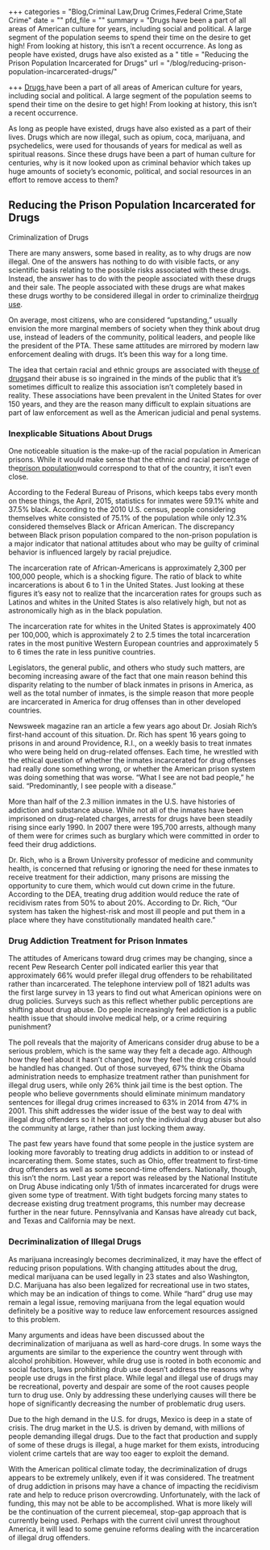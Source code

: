 +++
categories = "Blog,Criminal Law,Drug Crimes,Federal Crime,State Crime"
date = ""
pfd_file = ""
summary = "Drugs have been a part of all areas of American culture for years, including social and political. A large segment of the population seems to spend their time on the desire to get high! From looking at history, this isn’t a recent occurrence. As long as people have existed, drugs have also existed as a "
title = "Reducing the Prison Population Incarcerated for Drugs"
url = "/blog/reducing-prison-population-incarcerated-drugs/"

+++
[Drugs ](https://www.sevenslegal.com/)have been a part of all areas of American culture for years, including social and political. A large segment of the population seems to spend their time on the desire to get high! From looking at history, this isn’t a recent occurrence.

As long as people have existed, drugs have also existed as a part of their lives. Drugs which are now illegal, such as opium, coca, marijuana, and psychedelics, were used for thousands of years for medical as well as spiritual reasons. Since these drugs have been a part of human culture for centuries, why is it now looked upon as criminal behavior which takes up huge amounts of society’s economic, political, and social resources in an effort to remove access to them?

## Reducing the Prison Population Incarcerated for Drugs

Criminalization of Drugs

There are many answers, some based in reality, as to why drugs are now illegal. One of the answers has nothing to do with visible facts, or any scientific basis relating to the possible risks associated with these drugs. Instead, the answer has to do with the people associated with these drugs and their sale. The people associated with these drugs are what makes these drugs worthy to be considered illegal in order to criminalize their[drug use](https://www.sevenslegal.com/).

On average, most citizens, who are considered “upstanding,” usually envision the more marginal members of society when they think about drug use, instead of leaders of the community, political leaders, and people like the president of the PTA. These same attitudes are mirrored by modern law enforcement dealing with drugs. It’s been this way for a long time.

The idea that certain racial and ethnic groups are associated with the[use of drugs](https://www.sevenslegal.com/)and their abuse is so ingrained in the minds of the public that it’s sometimes difficult to realize this association isn’t completely based in reality. These associations have been prevalent in the United States for over 150 years, and they are the reason many difficult to explain situations are part of law enforcement as well as the American judicial and penal systems.

### Inexplicable Situations About Drugs

One noticeable situation is the make-up of the racial population in American prisons. While it would make sense that the ethnic and racial percentage of the[prison population](https://www.sevenslegal.com/)would correspond to that of the country, it isn’t even close.

According to the Federal Bureau of Prisons, which keeps tabs every month on these things, the April, 2015, statistics for inmates were 59.1% white and 37.5% black. According to the 2010 U.S. census, people considering themselves white consisted of 75.1% of the population while only 12.3% considered themselves Black or African American. The discrepancy between Black prison population compared to the non-prison population is a major indicator that national attitudes about who may be guilty of criminal behavior is influenced largely by racial prejudice.

The incarceration rate of African-Americans is approximately 2,300 per 100,000 people, which is a shocking figure. The ratio of black to white incarcerations is about 6 to 1 in the United States. Just looking at these figures it’s easy not to realize that the incarceration rates for groups such as Latinos and whites in the United States is also relatively high, but not as astronomically high as in the black population.

The incarceration rate for whites in the United States is approximately 400 per 100,000, which is approximately 2 to 2.5 times the total incarceration rates in the most punitive Western European countries and approximately 5 to 6 times the rate in less punitive countries.

Legislators, the general public, and others who study such matters, are becoming increasing aware of the fact that one main reason behind this disparity relating to the number of black inmates in prisons in America, as well as the total number of inmates, is the simple reason that more people are incarcerated in America for drug offenses than in other developed countries.

Newsweek magazine ran an article a few years ago about Dr. Josiah Rich’s first-hand account of this situation. Dr. Rich has spent 16 years going to prisons in and around Providence, R.I., on a weekly basis to treat inmates who were being held on drug-related offenses. Each time, he wrestled with the ethical question of whether the inmates incarcerated for drug offenses had really done something wrong, or whether the American prison system was doing something that was worse. “What I see are not bad people,” he said. “Predominantly, I see people with a disease.”

More than half of the 2.3 million inmates in the U.S. have histories of addiction and substance abuse. While not all of the inmates have been imprisoned on drug-related charges, arrests for drugs have been steadily rising since early 1990. In 2007 there were 195,700 arrests, although many of them were for crimes such as burglary which were committed in order to feed their drug addictions.

Dr. Rich, who is a Brown University professor of medicine and community health, is concerned that refusing or ignoring the need for these inmates to receive treatment for their addiction, many prisons are missing the opportunity to cure them, which would cut down crime in the future. According to the DEA, treating drug addition would reduce the rate of recidivism rates from 50% to about 20%. According to Dr. Rich, “Our system has taken the highest-risk and most ill people and put them in a place where they have constitutionally mandated health care.”

### Drug Addiction Treatment for Prison Inmates

The attitudes of Americans toward drug crimes may be changing, since a recent Pew Research Center poll indicated earlier this year that approximately 66% would prefer illegal drug offenders to be rehabilitated rather than incarcerated. The telephone interview poll of 1821 adults was the first large survey in 13 years to find out what American opinions were on drug policies. Surveys such as this reflect whether public perceptions are shifting about drug abuse. Do people increasingly feel addiction is a public health issue that should involve medical help, or a crime requiring punishment?

The poll reveals that the majority of Americans consider drug abuse to be a serious problem, which is the same way they felt a decade ago. Although how they feel about it hasn’t changed, how they feel the drug crisis should be handled has changed. Out of those surveyed, 67% think the Obama administration needs to emphasize treatment rather than punishment for illegal drug users, while only 26% think jail time is the best option. The people who believe governments should eliminate minimum mandatory sentences for illegal drug crimes increased to 63% in 2014 from 47% in 2001. This shift addresses the wider issue of the best way to deal with illegal drug offenders so it helps not only the individual drug abuser but also the community at large, rather than just locking them away.

The past few years have found that some people in the justice system are looking more favorably to treating drug addicts in addition to or instead of incarcerating them. Some states, such as Ohio, offer treatment to first-time drug offenders as well as some second-time offenders. Nationally, though, this isn’t the norm. Last year a report was released by the National Institute on Drug Abuse indicating only 1/5th of inmates incarcerated for drugs were given some type of treatment. With tight budgets forcing many states to decrease existing drug treatment programs, this number may decrease further in the near future. Pennsylvania and Kansas have already cut back, and Texas and California may be next.

### Decriminalization of Illegal Drugs

As marijuana increasingly becomes decriminalized, it may have the effect of reducing prison populations. With changing attitudes about the drug, medical marijuana can be used legally in 23 states and also Washington, D.C. Marijuana has also been legalized for recreational use in two states, which may be an indication of things to come. While “hard” drug use may remain a legal issue, removing marijuana from the legal equation would definitely be a positive way to reduce law enforcement resources assigned to this problem.

Many arguments and ideas have been discussed about the decriminalization of marijuana as well as hard-core drugs. In some ways the arguments are similar to the experience the country went through with alcohol prohibition. However, while drug use is rooted in both economic and social factors, laws prohibiting drub use doesn’t address the reasons why people use drugs in the first place. While legal and illegal use of drugs may be recreational, poverty and despair are some of the root causes people turn to drug use. Only by addressing these underlying causes will there be hope of significantly decreasing the number of problematic drug users.

Due to the high demand in the U.S. for drugs, Mexico is deep in a state of crisis. The drug market in the U.S. is driven by demand, with millions of people demanding illegal drugs. Due to the fact that production and supply of some of these drugs is illegal, a huge market for them exists, introducing violent crime cartels that are way too eager to exploit the demand.

With the American political climate today, the decriminalization of drugs appears to be extremely unlikely, even if it was considered. The treatment of drug addiction in prisons may have a chance of impacting the recidivism rate and help to reduce prison overcrowding. Unfortunately, with the lack of funding, this may not be able to be accomplished. What is more likely will be the continuation of the current piecemeal, stop-gap approach that is currently being used. Perhaps with the current civil unrest throughout America, it will lead to some genuine reforms dealing with the incarceration of illegal drug offenders.